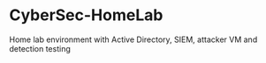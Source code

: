 # CyberSec-HomeLab
Home lab environment with Active Directory, SIEM, attacker VM and detection testing
